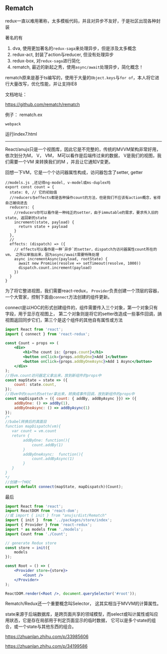 ## Rematch

redux一直以难用著称，太多模板代码，并且对异步不友好，于是社区出现各种封装

著名的有

1. dva, 使用更加著名的`redux-saga`来处理异步，但是涉及太多概念
2. redux-act, 封装了action与reducer, 但没有处理异步
3. redux-box, 对`redux-saga`进行简化
4. rematch, 最近的新起之秀，使用`async/await`处理异步，简化概念！

rematch原来是基于ts编写的，使用于大量的`Object.keys`与`for of`，本人将它进行大量改写，优化性能，并让支持IE8 

文档地址：

https://github.com/rematch/rematch

例子： rematch.ex

```
webpack
```
运行index7.html

-----------

React/anujs只是一个视图库，因此它是不完整的，传统的MVVM架构非常好用，依次划分为M， V， VM， M可以看作是后端传过来的数据， V是我们的视图，我们需要一个VM 来转换我们的M ，并且让它通知V变更。

回想一下VM，它是一个个访问器属性构成，访问器包含了setter, getter

```
//models.js ,还记得ng-model, v-model或ms-duplex吗
export const count = {
  state: 0, // 它的初始值
  //reducers与effects都是各种操作count的方法，但是我们不应该有action概念，省得自己被绕进去
  reducers: {
    //reducers你可以看作是一种纯正的setter，由于immutable的需求，要求传入旧的state, 返回新的state
    increment(state, payload) {
      return state + payload
    }
  },
  // 
  effects: (dispatch) => ({
    // effects可以看作是一种`异步`的setter，dispatch为访问器属性count所在的vm， 之所以单独出来，因为async/await需要特殊处理
    async incrementAsync(payload, rootState) {
      await new Promise(resolve => setTimeout(resolve, 1000))
      dispatch.count.increment(payload)
    })
  }
}
```

为了将它整进视图，我们需要react-redux， `Provider`负责创建一个顶层的容器，一个大管家，控制下面由`connect`方法创建的组件更新。

connect是以HOC的形式创建组件的，组件需要传入三个对象，第一个对象只有字段，用于显示在视图上，
第二个对象则是将它的setter改造成一些事件回调，謪视图返回同步它们，第三个是这个组件的其他自有属性或方法
```jsx
import React from 'react';
import { connect } from 'react-redux';

const Count = props => (
    <div>
        <h1>The count is: {props.count}</h1>
        <button onClick={props.addByOne}>Add 1</button>
        <button onClick={props.addByOneAsync}>Add 1 Async</button>
    </div>
);
//将vm.count访问器定义拿出来，放到新组件的props中
const mapState = state => ({
    count: state.count,
});
//将vm中的count的setter拿出来，转换成事件回调，放到新组件的props中
const mapDispatch = ({ count: { addBy, addByAsync }}) => ({
    addByOne: () => addBy(1),
    addByOneAsync: () => addByAsync(1)
});
/*
//babel转换后的真面目
function mapDispatch(vm){
   var count = vm.count
   return {
        addByOne: function(){
            count.addBy(1)
        }
        addByOneAsync:  function(){
            count.addByAsync(1)
        } 
   }
}
*/
//创建一个HOC
export default connect(mapState, mapDispatch)(Count);
```

最后
```jsx
import React from 'react';
import ReactDOM from 'react-dom';
//或 import { init } from "anujs/dist/Rematch"
import { init }  from '../packages/store/index';
import { Provider } from 'react-redux';
import * as models from './models';
import Count from './Count';

// generate Redux store
const store = init({
    models
});

const Root = () => (
    <Provider store={store}>
        <Count />
    </Provider>
);

ReactDOM.render(<Root />, document.querySelector('#root'));

```


Rematch/Redux还一个重要概念叫Selector， 这其实相当于MVVM的计算属性。

state来源于后端数据库，是跨页面共享的领域模型，而select或叫计属性或叫应用狀态，它是存在局部用于判定页面显示的临时数据，
它可以是多个state的组合，或一个state与其他东西的组合。

https://zhuanlan.zhihu.com/p/33985606

https://zhuanlan.zhihu.com/p/34199586



